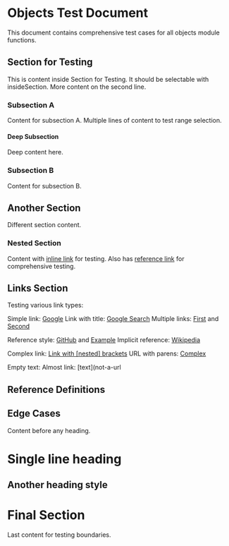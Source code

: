 # Objects Test Document

This document contains comprehensive test cases for all objects module functions.

## Section for Testing

This is content inside Section for Testing. It should be selectable with insideSection.
More content on the second line.

### Subsection A

Content for subsection A.
Multiple lines of content
to test range selection.

#### Deep Subsection

Deep content here.

### Subsection B  

Content for subsection B.

## Another Section

Different section content.

### Nested Section

Content with [inline link](https://example.com) for testing.
Also has [reference link][ref1] for comprehensive testing.

## Links Section

Testing various link types:

Simple link: [Google](https://google.com)
Link with title: [Google Search](https://google.com "Search Engine") 
Multiple links: [First](https://first.com) and [Second](https://second.com)

Reference style: [GitHub][github] and [Example][example]
Implicit reference: [Wikipedia][]

Complex link: [Link with [nested] brackets](https://example.com/path)
URL with parens: [Complex](https://example.com/(path))

Empty text: [](https://empty.com)
Almost link: [text](not-a-url

## Reference Definitions

[ref1]: https://reference1.com
[github]: https://github.com  
[example]: https://example.com
[Wikipedia]: https://wikipedia.org

## Edge Cases

Content before any heading.

Single line heading
===================

Another heading style
---------------------

# Final Section

Last content for testing boundaries.